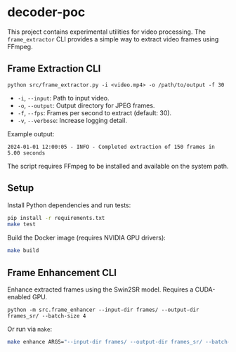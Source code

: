 # decoder-poc

This project contains experimental utilities for video processing. The `frame_extractor` CLI provides a simple way to extract video frames using FFmpeg.

## Frame Extraction CLI

```
python src/frame_extractor.py -i <video.mp4> -o /path/to/output -f 30
```

- `-i`, `--input`: Path to input video.
- `-o`, `--output`: Output directory for JPEG frames.
- `-f`, `--fps`: Frames per second to extract (default: 30).
- `-v`, `--verbose`: Increase logging detail.

Example output:

```
2024-01-01 12:00:05 - INFO - Completed extraction of 150 frames in 5.00 seconds
```

The script requires FFmpeg to be installed and available on the system path.

## Setup

Install Python dependencies and run tests:

```bash
pip install -r requirements.txt
make test
```

Build the Docker image (requires NVIDIA GPU drivers):

```bash
make build
```

## Frame Enhancement CLI

Enhance extracted frames using the Swin2SR model. Requires a CUDA-enabled GPU.

```
python -m src.frame_enhancer --input-dir frames/ --output-dir frames_sr/ --batch-size 4
```

Or run via ``make``:

```bash
make enhance ARGS="--input-dir frames/ --output-dir frames_sr/ --batch-size 4"
```

